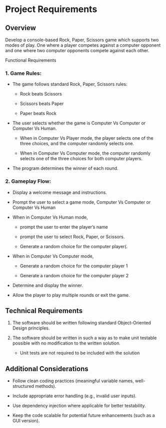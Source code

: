 # Project Requirements
## Overview

Develop a console-based Rock, Paper, Scissors game which supports two modes of play. One where a player competes against a computer opponent and one where two computer opponents compete against each other.

Functional Requirements

### 1.  Game Rules:

- The game follows standard Rock, Paper, Scissors rules:

  * Rock beats Scissors

  * Scissors beats Paper

  * Paper beats Rock

- The user selects whether the game is Computer Vs Computer or Computer Vs Human.

  * When in Computer Vs Player mode, the player selects one of the three choices, and the computer randomly selects one.

  * When in Computer Vs Computer mode, the computer randomly selects one of the three choices for both computer players.

- The program determines the winner of each round.

### 2.  Gameplay Flow:

-   Display a welcome message and instructions.

-   Prompt the user to select a game mode, Computer Vs Computer or Computer Vs Human

-   When in Computer Vs Human mode,

    * prompt the user to enter the player’s name

    * prompt the user to select Rock, Paper, or Scissors.

    * Generate a random choice for the computer player(.

-   When in Computer Vs Computer mode,

    * Generate a random choice for the computer player 1

    * Generate a random choice for the computer player 2

-   Determine and display the winner.

-   Allow the player to play multiple rounds or exit the game.

## Technical Requirements

1.  The software should be written following standard Object-Oriented Design principles.

2.  The software should be written in such a way as to make unit testable possible with no modification to the written solution.

    -   Unit tests are not required to be included with the solution

## Additional Considerations

-   Follow clean coding practices (meaningful variable names, well-structured methods).

-   Include appropriate error handling (e.g., invalid user inputs).

-   Use dependency injection where applicable for better testability.

-   Keep the code scalable for potential future enhancements (such as a GUI version).
